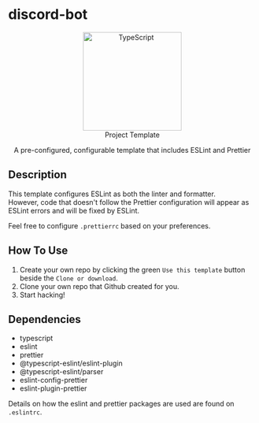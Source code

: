 # discord-bot

<p align="center">
    <img src="https://i.imgur.com/rOMZs3s.png" width="200" title="TypeScript" alt="TypeScript"> <br />
    Project Template
</p>
<p align="center">
    A pre-configured, configurable template that includes ESLint and Prettier
</p>

## Description

This template configures ESLint as both the linter and formatter.  
However, code that doesn't follow the Prettier configuration will appear as ESLint errors and will be fixed by ESLint.

Feel free to configure `.prettierrc` based on your preferences.

## How To Use

1. Create your own repo by clicking the green `Use this template` button beside the `Clone or download`.
2. Clone your own repo that Github created for you.
3. Start hacking!

## Dependencies

-   typescript
-   eslint
-   prettier
-   @typescript-eslint/eslint-plugin
-   @typescript-eslint/parser
-   eslint-config-prettier
-   eslint-plugin-prettier

Details on how the eslint and prettier packages are used are found on `.eslintrc`.
